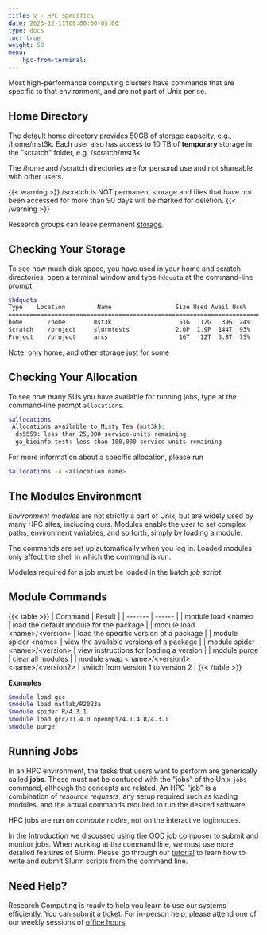 ```yaml
---
title: V - HPC Specifics
date: 2023-12-11T00:00:00-05:00
type: docs
toc: true 
weight: 50
menu: 
    hpc-from-terminal:
---
```


Most high-performance computing clusters have commands that are specific to that environment, and are not part of Unix per se.

## Home Directory

The default home directory provides 50GB of storage capacity, e.g., /home/mst3k.  Each user also has access to 10 TB of  __temporary__  storage in the "scratch" folder, e.g. /scratch/mst3k

The /home and /scratch directories are for personal use and not shareable with other users.

{{< warning >}}
/scratch is NOT permanent storage and files that have not been accessed for more than 90 days will be marked for deletion.
{{< /warning >}}

Research groups can lease permanent [storage](https://www.rc.virginia.edu/userinfo/storage/).

## Checking Your Storage

To see how much disk space, you have used in your home and scratch directories, open a terminal window and type  `hdquota`  at the command-line prompt:

```bash
$hdquota
Type    Location         Name                  Size Used Avail Use%
=======================================================================
home       /home        mst3k                   51G   12G   39G  24%
Scratch    /project     slurmtests             2.0P  1.9P  144T  93%
Project    /project     arcs                    16T   12T  3.8T  75%   Project    /project     rivanna_software       1.1T  4.2M  1.0T   1%   Project    /project     ds5559                  51G  3.7G   47G   8%   Value      /nv          vol174                 5.5T  1.2T  4.4T  21%
```

Note: only home, and other storage just for some

## Checking Your Allocation

To see how many SUs you have available for running jobs, type at the command-line prompt `allocations`.

```bash
$allocations
 Allocations available to Misty Tea (mst3k):
  ds5559: less than 25,000 service-units remaining
  ga_bioinfo-test: less than 100,000 service-units remaining
```

For more information about a specific allocation, please run
```bash
$allocations -a <allocation name>
```

## The Modules Environment

_Environment modules_ are not strictly a part of Unix, but are widely used by many HPC sites, including ours.  Modules enable the user to set complex paths, environment variables, and so forth, simply by loading a module.

The commands are set up automatically when you log in.  Loaded modules only affect the shell in which the command is run.

Modules required for a job must be loaded in the batch _job script_.

## Module Commands

{{< table >}}
|  Command   |  Result  |
|  -------   |  ------  |
|  module load \<name\> |  load the default module for the <name> package |
|  module load \<name\>/\<version\> | load the specific version of a package |
|  module spider \<name\> | view the available versions of a package | 
|  module spider \<name\>/\<version\> | view instructions for loading a version |
|  module purge | clear all modules |
|  module swap \<name\>/\<version1\> \<name\>/\<version2\> | switch from version 1 to version 2 |
{{< /table >}}

**Examples**
```bash
$module load gcc
$module load matlab/R2023a
$module spider R/4.3.1
$module load gcc/11.4.0 openmpi/4.1.4 R/4.3.1
$module purge
```

## Running Jobs

In an HPC environment, the tasks that users want to perform are generically called **jobs**.  These must not be confused with the "jobs" of the Unix `jobs` command, although the concepts are related. An HPC "job" is a combination of _resource requests_, any setup required such as loading modules, and the actual commands required to run the desired software.

HPC jobs are run on _compute nodes_, not on the interactive loginnodes.

In the Introduction we discussed using the OOD [job composer](/notes/rivanna-intro/features_of_ood/features_jobs_tab) to submit and monitor jobs. When working at the command line, we must use more detailed features of Slurm.  Please go through our [tutorial](/notes/slurm-from-cli) to learn how to write and submit Slurm scripts from the command line.

## Need Help?

Research Computing is ready to help you learn to use our systems efficiently.  You can [submit a ticket](https://www.rc.virginia.edu/form/support-request/).  For in-person help, please attend one of our weekly sessions of [office hours](https://www.rc.virginia.edu/support/#office-hours).
